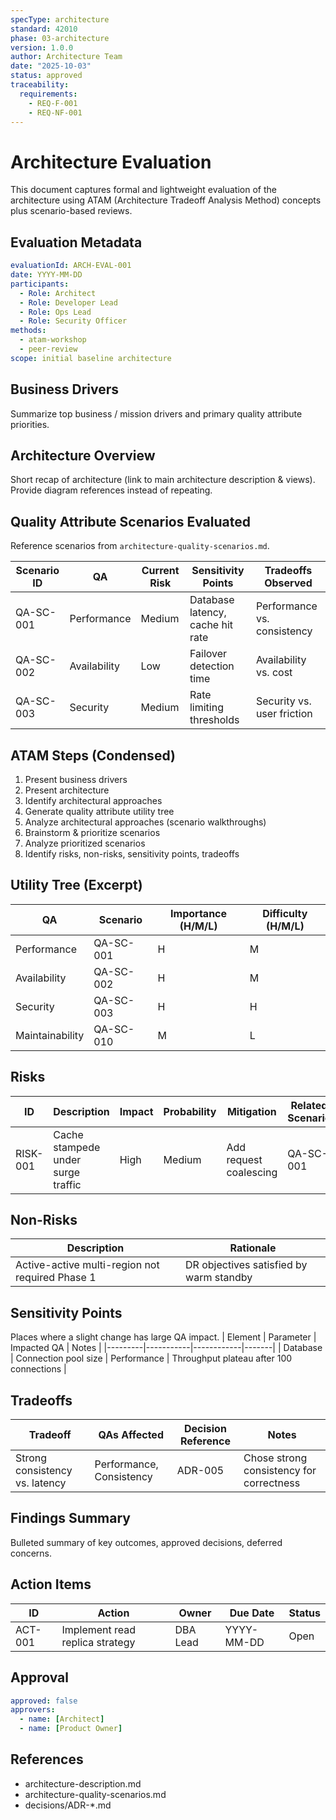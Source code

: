 ```yaml
---
specType: architecture
standard: 42010
phase: 03-architecture
version: 1.0.0
author: Architecture Team
date: "2025-10-03"
status: approved
traceability:
  requirements:
    - REQ-F-001
    - REQ-NF-001
---
```


# Architecture Evaluation

This document captures formal and lightweight evaluation of the architecture using ATAM (Architecture Tradeoff Analysis Method) concepts plus scenario-based reviews.

## Evaluation Metadata
```yaml
evaluationId: ARCH-EVAL-001
date: YYYY-MM-DD
participants:
  - Role: Architect
  - Role: Developer Lead
  - Role: Ops Lead
  - Role: Security Officer
methods:
  - atam-workshop
  - peer-review
scope: initial baseline architecture
```

## Business Drivers
Summarize top business / mission drivers and primary quality attribute priorities.

## Architecture Overview
Short recap of architecture (link to main architecture description & views). Provide diagram references instead of repeating.

## Quality Attribute Scenarios Evaluated
Reference scenarios from `architecture-quality-scenarios.md`.

| Scenario ID | QA | Current Risk | Sensitivity Points | Tradeoffs Observed |
|-------------|----|--------------|--------------------|--------------------|
| QA-SC-001 | Performance | Medium | Database latency, cache hit rate | Performance vs. consistency |
| QA-SC-002 | Availability | Low | Failover detection time | Availability vs. cost |
| QA-SC-003 | Security | Medium | Rate limiting thresholds | Security vs. user friction |

## ATAM Steps (Condensed)
1. Present business drivers
2. Present architecture
3. Identify architectural approaches
4. Generate quality attribute utility tree
5. Analyze architectural approaches (scenario walkthroughs)
6. Brainstorm & prioritize scenarios
7. Analyze prioritized scenarios
8. Identify risks, non-risks, sensitivity points, tradeoffs

## Utility Tree (Excerpt)
| QA | Scenario | Importance (H/M/L) | Difficulty (H/M/L) |
|----|----------|--------------------|--------------------|
| Performance | QA-SC-001 | H | M |
| Availability | QA-SC-002 | H | M |
| Security | QA-SC-003 | H | H |
| Maintainability | QA-SC-010 | M | L |

## Risks
| ID | Description | Impact | Probability | Mitigation | Related Scenario |
|----|-------------|--------|-------------|------------|------------------|
| RISK-001 | Cache stampede under surge traffic | High | Medium | Add request coalescing | QA-SC-001 |

## Non-Risks
| Description | Rationale |
|-------------|-----------|
| Active-active multi-region not required Phase 1 | DR objectives satisfied by warm standby |

## Sensitivity Points
Places where a slight change has large QA impact.
| Element | Parameter | Impacted QA | Notes |
|---------|-----------|------------|-------|
| Database | Connection pool size | Performance | Throughput plateau after 100 connections |

## Tradeoffs
| Tradeoff | QAs Affected | Decision Reference | Notes |
|----------|-------------|--------------------|-------|
| Strong consistency vs. latency | Performance, Consistency | ADR-005 | Chose strong consistency for correctness |

## Findings Summary
Bulleted summary of key outcomes, approved decisions, deferred concerns.

## Action Items
| ID | Action | Owner | Due Date | Status |
|----|--------|-------|----------|--------|
| ACT-001 | Implement read replica strategy | DBA Lead | YYYY-MM-DD | Open |

## Approval
```yaml
approved: false
approvers:
  - name: [Architect]
  - name: [Product Owner]
```

## References
- architecture-description.md
- architecture-quality-scenarios.md
- decisions/ADR-*.md
